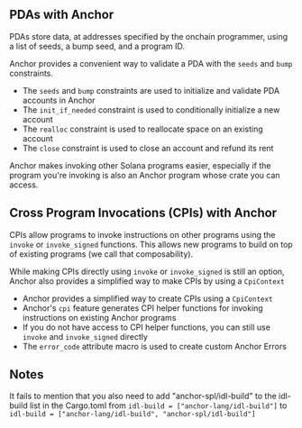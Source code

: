 ## PDAs with Anchor
PDAs store data, at addresses specified by the onchain programmer, 
using a list of seeds, a bump seed, and a program ID.

Anchor provides a convenient way to validate a PDA with the ```seeds``` and ```bump``` constraints.

- The ```seeds``` and ```bump``` constraints are used to initialize and validate PDA accounts in Anchor
- The ```init_if_needed``` constraint is used to conditionally initialize a new account
- The ```realloc``` constraint is used to reallocate space on an existing account
- The ```close``` constraint is used to close an account and refund its rent

Anchor makes invoking other Solana programs easier, 
especially if the program you're invoking is also an Anchor program whose crate you can access.

## Cross Program Invocations (CPIs) with Anchor
CPIs allow programs to invoke instructions on other programs using the ```invoke``` or ```invoke_signed``` functions. 
This allows new programs to build on top of existing programs (we call that composability).

While making CPIs directly using ```invoke``` or ```invoke_signed``` is still an option, Anchor also provides a simplified way to make CPIs by using a ```CpiContext```

- Anchor provides a simplified way to create CPIs using a ```CpiContext```
- Anchor's ```cpi``` feature generates CPI helper functions for invoking instructions on existing Anchor programs
- If you do not have access to CPI helper functions, you can still use ```invoke``` and ```invoke_signed``` directly
- The ```error_code``` attribute macro is used to create custom Anchor Errors


## Notes

It fails to mention that you also need to add "anchor-spl/idl-build" to the idl-build list in the Cargo.toml
from
```idl-build = ["anchor-lang/idl-build"]```
to
```idl-build = ["anchor-lang/idl-build", "anchor-spl/idl-build"]```

